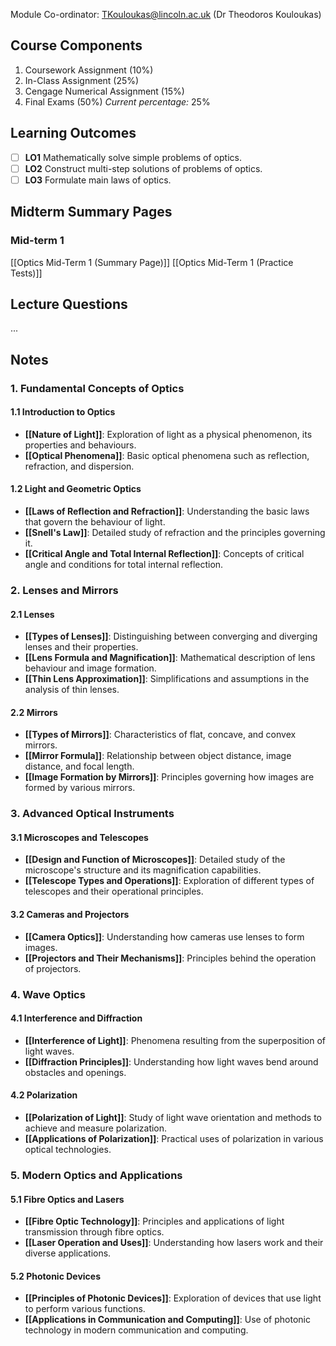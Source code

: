 Module Co-ordinator: TKouloukas@lincoln.ac.uk (Dr Theodoros Kouloukas)
## Course Components
1. Coursework Assignment (10%)
2. In-Class Assignment (25%)
3. Cengage Numerical Assignment (15%)
4. Final Exams (50%)
*Current percentage:* 25%
## Learning Outcomes
- [ ] **LO1** Mathematically solve simple problems of optics.
- [ ] **LO2** Construct multi-step solutions of problems of optics.
- [ ] **LO3** Formulate main laws of optics.
## Midterm Summary Pages
### Mid-term 1
[[Optics Mid-Term 1 (Summary Page)]]
[[Optics Mid-Term 1 (Practice Tests)]]
## Lecture Questions
...
## Notes
### 1. Fundamental Concepts of Optics
#### 1.1 Introduction to Optics
- **[[Nature of Light]]**: Exploration of light as a physical phenomenon, its properties and behaviours.
- **[[Optical Phenomena]]**: Basic optical phenomena such as reflection, refraction, and dispersion.

#### 1.2 Light and Geometric Optics
- **[[Laws of Reflection and Refraction]]**: Understanding the basic laws that govern the behaviour of light.
- **[[Snell's Law]]**: Detailed study of refraction and the principles governing it.
- **[[Critical Angle and Total Internal Reflection]]**: Concepts of critical angle and conditions for total internal reflection.

### 2. Lenses and Mirrors
#### 2.1 Lenses
- **[[Types of Lenses]]**: Distinguishing between converging and diverging lenses and their properties.
- **[[Lens Formula and Magnification]]**: Mathematical description of lens behaviour and image formation.
- **[[Thin Lens Approximation]]**: Simplifications and assumptions in the analysis of thin lenses.

#### 2.2 Mirrors
- **[[Types of Mirrors]]**: Characteristics of flat, concave, and convex mirrors.
- **[[Mirror Formula]]**: Relationship between object distance, image distance, and focal length.
- **[[Image Formation by Mirrors]]**: Principles governing how images are formed by various mirrors.

### 3. Advanced Optical Instruments
#### 3.1 Microscopes and Telescopes
- **[[Design and Function of Microscopes]]**: Detailed study of the microscope's structure and its magnification capabilities.
- **[[Telescope Types and Operations]]**: Exploration of different types of telescopes and their operational principles.

#### 3.2 Cameras and Projectors
- **[[Camera Optics]]**: Understanding how cameras use lenses to form images.
- **[[Projectors and Their Mechanisms]]**: Principles behind the operation of projectors.

### 4. Wave Optics
#### 4.1 Interference and Diffraction
- **[[Interference of Light]]**: Phenomena resulting from the superposition of light waves.
- **[[Diffraction Principles]]**: Understanding how light waves bend around obstacles and openings.

#### 4.2 Polarization
- **[[Polarization of Light]]**: Study of light wave orientation and methods to achieve and measure polarization.
- **[[Applications of Polarization]]**: Practical uses of polarization in various optical technologies.

### 5. Modern Optics and Applications
#### 5.1 Fibre Optics and Lasers
- **[[Fibre Optic Technology]]**: Principles and applications of light transmission through fibre optics.
- **[[Laser Operation and Uses]]**: Understanding how lasers work and their diverse applications.

#### 5.2 Photonic Devices
- **[[Principles of Photonic Devices]]**: Exploration of devices that use light to perform various functions.
- **[[Applications in Communication and Computing]]**: Use of photonic technology in modern communication and computing.